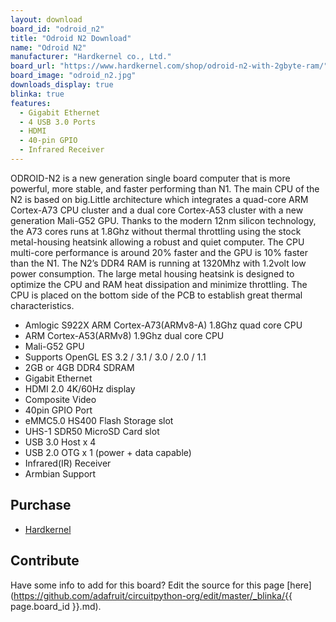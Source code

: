 ```yaml
---
layout: download
board_id: "odroid_n2"
title: "Odroid N2 Download"
name: "Odroid N2"
manufacturer: "Hardkernel co., Ltd."
board_url: "https://www.hardkernel.com/shop/odroid-n2-with-2gbyte-ram/"
board_image: "odroid_n2.jpg"
downloads_display: true
blinka: true
features:
  - Gigabit Ethernet
  - 4 USB 3.0 Ports
  - HDMI
  - 40-pin GPIO
  - Infrared Receiver
---
```


ODROID-N2 is a new generation single board computer that is more powerful, more stable, and faster performing than N1.
The main CPU of the N2 is based on big.Little architecture which integrates a quad-core ARM Cortex-A73 CPU cluster and a dual core Cortex-A53 cluster with a new generation Mali-G52 GPU.
Thanks to the modern 12nm silicon technology, the A73 cores runs at 1.8Ghz without thermal throttling using the stock metal-housing heatsink allowing a robust and quiet computer.
The CPU multi-core performance is around 20% faster and the GPU is 10% faster than the N1. The N2’s DDR4 RAM is running at 1320Mhz with 1.2volt low power consumption.
The large metal housing heatsink is designed to optimize the CPU and RAM heat dissipation and minimize throttling. The CPU is placed on the bottom side of the PCB to establish great thermal characteristics.

- Amlogic S922X ARM Cortex-A73(ARMv8-A) 1.8Ghz quad core CPU
- ARM Cortex-A53(ARMv8) 1.9Ghz dual core CPU
- Mali-G52 GPU
- Supports OpenGL ES 3.2 / 3.1 / 3.0 / 2.0 / 1.1
- 2GB or 4GB DDR4 SDRAM
- Gigabit Ethernet
- HDMI 2.0 4K/60Hz display
- Composite Video
- 40pin GPIO Port
- eMMC5.0 HS400 Flash Storage slot
- UHS-1 SDR50 MicroSD Card slot
- USB 3.0 Host x 4
- USB 2.0 OTG x 1 (power + data capable)
- Infrared(IR) Receiver
- Armbian Support

## Purchase
* [Hardkernel](https://www.hardkernel.com/shop/odroid-n2-with-2gbyte-ram/)

## Contribute

Have some info to add for this board? Edit the source for this page [here](https://github.com/adafruit/circuitpython-org/edit/master/_blinka/{{ page.board_id }}.md).

